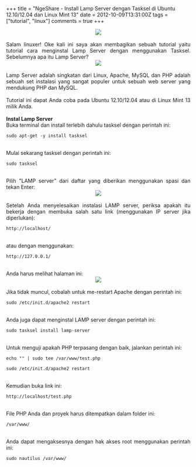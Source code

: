 +++
title = "NgeShare - Install Lamp Server dengan Tasksel di Ubuntu 12.10/12.04 dan Linux Mint 13"
date = 2012-10-09T13:31:00Z
tags = ["tutorial", "linux"]
comments = true
+++

<center><img border="0" data-original-height="600" data-original-width="1200" src="https://2.bp.blogspot.com/-MrzG1b8XjQk/XF5LaW5u5tI/AAAAAAAATI4/B2SI0dzujRUbX0jIKf2iygOmoCOx9pu2wCLcBGAs/s1600/lamp.png" /></center><br />
<div style="text-align: justify;">Salam linuxer! Oke kali ini saya akan membagikan sebuah tutorial yaitu tutorial cara menginstal Lamp Server dengan menggunakan Tasksel. Sebelumnya apa itu Lamp Server?<br />
<center><img border="0" data-original-height="432" data-original-width="800" src="https://1.bp.blogspot.com/-li9Ynnprphk/W-6qCGhMeDI/AAAAAAAASZo/TJ5nV_3AakwBhs_IEb6AzGfv5V9xanbcwCLcBGAs/s1600/lamp_stack.jpg" /></center><br />
Lamp Server adalah singkatan dari Linux, Apache, MySQL dan PHP adalah sebuah set instalasi yang sangat populer untuk sebuah web server yang mendukung PHP dan MySQL.<br /><br />
Tutorial ini dapat Anda coba pada Ubuntu 12.10/12.04 atau di Linux Mint 13 milik Anda.<br /><br />
<b>Instal Lamp Server</b><br />
Buka terminal dan install terlebih dahulu tasksel dengan perintah ini:<br />
<pre><code>sudo apt-get -y install tasksel<br /></code></pre><br />
Mulai sekarang tasksel dengan perintah ini:<br />
<pre><code>sudo tasksel<br /></code></pre><br />
Pilih "LAMP&nbsp;server" dari daftar yang diberikan menggunakan spasi dan tekan Enter:<br />
<center><img border="0" src="https://1.bp.blogspot.com/-YS0WxnpjWHE/UHPB9tV8zxI/AAAAAAAAEUM/UPdqEPDoKQ8/s1600/Ubuntu-lamp2.jpg" /></center><br />
Setelah Anda menyelesaikan instalasi LAMP&nbsp;server, periksa apakah itu bekerja dengan membuka salah satu link (menggunakan IP&nbsp;server&nbsp;jika diperlukan):<br />
<pre><code>http://localhost/</code></pre><br />
atau dengan menggunakan:<br />
<pre><code>http://127.0.0.1/<br /></code></pre><br />
Anda harus melihat halaman ini:<br />
<center><img border="0" src="https://3.bp.blogspot.com/-GKdKA3x4yK4/UHPCtogNHDI/AAAAAAAAEUU/tJeM4ZbfR9Y/s1600/ubuntu-lamp3.png" /></center><br />
Jika tidak muncul, cobalah untuk me-restart Apache dengan perintah ini:<br />
<pre><code>sudo /etc/init.d/apache2 restart</code></pre><br />
Anda juga dapat menginstal LAMP&nbsp;server&nbsp;dengan perintah ini:<br />
<pre><code>sudo tasksel install lamp-server<br /></code></pre><br />
Untuk menguji apakah PHP terpasang dengan baik, jalankan perintah ini:<br />
<pre><code>echo "" | sudo tee /var/www/test.php<br /><br />sudo /etc/init.d/apache2 restart</code></pre><br />
Kemudian buka link ini:<br />
<pre><code>http://localhost/test.php</code></pre><br />
File PHP Anda dan proyek harus ditempatkan dalam folder ini:<br />
<pre><code>/var/www/</code></pre><br />
Anda dapat mengaksesnya dengan hak akses root menggunakan perintah ini:<br />
<pre><code>sudo nautilus /var/www/ <br /></code></pre></div>
